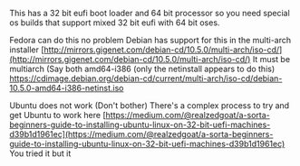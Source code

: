 

This has a 32 bit eufi boot loader and 64 bit processor so you need special os builds that support mixed 32 bit eufi with 64 bit oses.

Fedora can do this no problem
Debian has support for this in the multi-arch installer [http://mirrors.gigenet.com/debian-cd/10.5.0/multi-arch/iso-cd/](http://mirrors.gigenet.com/debian-cd/10.5.0/multi-arch/iso-cd/)
It must be multiarch (Say both amd64-i386 (only the netinstall appears to do this)
https://cdimage.debian.org/debian-cd/current/multi-arch/iso-cd/debian-10.5.0-amd64-i386-netinst.iso

Ubuntu does not work (Don't bother)
There's a complex process to try and get Ubuntu to work here
[https://medium.com/@realzedgoat/a-sorta-beginners-guide-to-installing-ubuntu-linux-on-32-bit-uefi-machines-d39b1d1961ec](https://medium.com/@realzedgoat/a-sorta-beginners-guide-to-installing-ubuntu-linux-on-32-bit-uefi-machines-d39b1d1961ec)
You tried it but it 
<!--stackedit_data:
eyJoaXN0b3J5IjpbLTE5MDU0Nzg1MzksMTgyNDY5OTQyMiw5ND
IwMzI3NzFdfQ==
-->